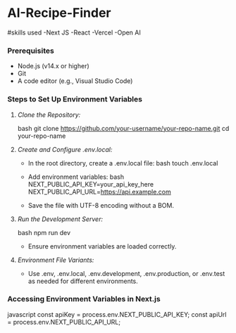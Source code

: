 # AI-Recipe-Finder

#skills used
-Next JS
-React
-Vercel
-Open AI

### Prerequisites

- Node.js (v14.x or higher)
- Git
- A code editor (e.g., Visual Studio Code)

### Steps to Set Up Environment Variables

1. *Clone the Repository:*

   bash
   git clone https://github.com/your-username/your-repo-name.git
   cd your-repo-name
   

2. *Create and Configure .env.local:*

   - In the root directory, create a .env.local file:
     bash
     touch .env.local
     
   - Add environment variables:
     bash
     NEXT_PUBLIC_API_KEY=your_api_key_here
     NEXT_PUBLIC_API_URL=https://api.example.com
     
   - Save the file with UTF-8 encoding without a BOM.

3. *Run the Development Server:*

   bash
   npm run dev
   

   - Ensure environment variables are loaded correctly.

4. *Environment File Variants:*
   - Use .env, .env.local, .env.development, .env.production, or .env.test as needed for different environments.

### Accessing Environment Variables in Next.js

javascript
const apiKey = process.env.NEXT_PUBLIC_API_KEY;
const apiUrl = process.env.NEXT_PUBLIC_API_URL;

